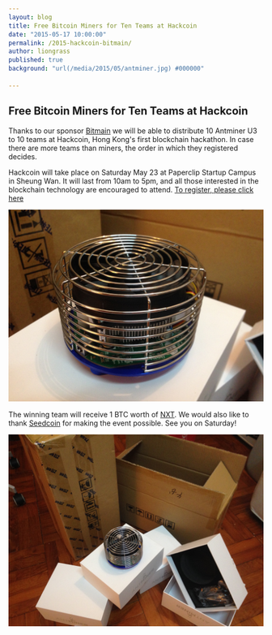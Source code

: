 ```yaml
---
layout: blog
title: Free Bitcoin Miners for Ten Teams at Hackcoin
date: "2015-05-17 10:00:00"
permalink: /2015-hackcoin-bitmain/
author: liongrass
published: true
background: "url(/media/2015/05/antminer.jpg) #000000"

---
```


## Free Bitcoin Miners for Ten Teams at Hackcoin

Thanks to our sponsor [Bitmain](https://bitmaintech.com/) we will be able to distribute 10 Antminer U3 to 10 teams at Hackcoin, Hong Kong's first blockchain hackathon. In case there are more teams than miners, the order in which they registered decides.

Hackcoin will take place on Saturday May 23 at Paperclip Startup Campus in Sheung Wan.
It will last from 10am to 5pm, and all those interested in the blockchain technology are encouraged to attend. [To register, please click here](https://www.eventbrite.hk/e/hack-coin-tickets-16576685312)

![Miner](/media/2015/05/miner1.jpg)

The winning team will receive 1 BTC worth of [NXT](http://nxt.org/).
We would also like to thank [Seedcoin](http://www.seedco.in/) for making the event possible.
See you on Saturday!

![Miner](/media/2015/05/miner2.jpg)
